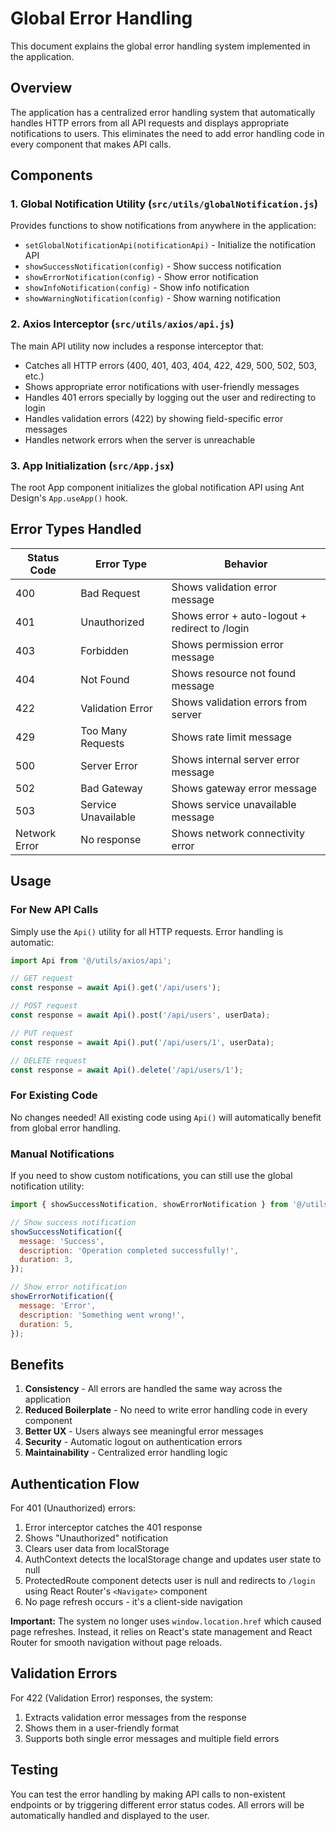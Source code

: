 # Global Error Handling

This document explains the global error handling system implemented in the application.

## Overview

The application has a centralized error handling system that automatically handles HTTP errors from all API requests and displays appropriate notifications to users. This eliminates the need to add error handling code in every component that makes API calls.

## Components

### 1. Global Notification Utility (`src/utils/globalNotification.js`)

Provides functions to show notifications from anywhere in the application:

- `setGlobalNotificationApi(notificationApi)` - Initialize the notification API
- `showSuccessNotification(config)` - Show success notification
- `showErrorNotification(config)` - Show error notification
- `showInfoNotification(config)` - Show info notification
- `showWarningNotification(config)` - Show warning notification

### 2. Axios Interceptor (`src/utils/axios/api.js`)

The main API utility now includes a response interceptor that:

- Catches all HTTP errors (400, 401, 403, 404, 422, 429, 500, 502, 503, etc.)
- Shows appropriate error notifications with user-friendly messages
- Handles 401 errors specially by logging out the user and redirecting to login
- Handles validation errors (422) by showing field-specific error messages
- Handles network errors when the server is unreachable

### 3. App Initialization (`src/App.jsx`)

The root App component initializes the global notification API using Ant Design's `App.useApp()` hook.

## Error Types Handled

| Status Code | Error Type | Behavior |
|-------------|------------|----------|
| 400 | Bad Request | Shows validation error message |
| 401 | Unauthorized | Shows error + auto-logout + redirect to /login |
| 403 | Forbidden | Shows permission error message |
| 404 | Not Found | Shows resource not found message |
| 422 | Validation Error | Shows validation errors from server |
| 429 | Too Many Requests | Shows rate limit message |
| 500 | Server Error | Shows internal server error message |
| 502 | Bad Gateway | Shows gateway error message |
| 503 | Service Unavailable | Shows service unavailable message |
| Network Error | No response | Shows network connectivity error |

## Usage

### For New API Calls

Simply use the `Api()` utility for all HTTP requests. Error handling is automatic:

```javascript
import Api from '@/utils/axios/api';

// GET request
const response = await Api().get('/api/users');

// POST request
const response = await Api().post('/api/users', userData);

// PUT request
const response = await Api().put('/api/users/1', userData);

// DELETE request
const response = await Api().delete('/api/users/1');
```

### For Existing Code

No changes needed! All existing code using `Api()` will automatically benefit from global error handling.

### Manual Notifications

If you need to show custom notifications, you can still use the global notification utility:

```javascript
import { showSuccessNotification, showErrorNotification } from '@/utils/globalNotification';

// Show success notification
showSuccessNotification({
  message: 'Success',
  description: 'Operation completed successfully!',
  duration: 3,
});

// Show error notification
showErrorNotification({
  message: 'Error',
  description: 'Something went wrong!',
  duration: 5,
});
```

## Benefits

1. **Consistency** - All errors are handled the same way across the application
2. **Reduced Boilerplate** - No need to write error handling code in every component
3. **Better UX** - Users always see meaningful error messages
4. **Security** - Automatic logout on authentication errors
5. **Maintainability** - Centralized error handling logic

## Authentication Flow

For 401 (Unauthorized) errors:

1. Error interceptor catches the 401 response
2. Shows "Unauthorized" notification
3. Clears user data from localStorage
4. AuthContext detects the localStorage change and updates user state to null
5. ProtectedRoute component detects user is null and redirects to `/login` using React Router's `<Navigate>` component
6. No page refresh occurs - it's a client-side navigation

**Important:** The system no longer uses `window.location.href` which caused page refreshes. Instead, it relies on React's state management and React Router for smooth navigation without page reloads.

## Validation Errors

For 422 (Validation Error) responses, the system:

1. Extracts validation error messages from the response
2. Shows them in a user-friendly format
3. Supports both single error messages and multiple field errors

## Testing

You can test the error handling by making API calls to non-existent endpoints or by triggering different error status codes. All errors will be automatically handled and displayed to the user.
